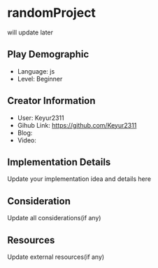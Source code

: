 # randomProject

will update later

## Play Demographic

- Language: js
- Level: Beginner

## Creator Information

- User: Keyur2311
- Gihub Link: https://github.com/Keyur2311
- Blog: 
- Video: 

## Implementation Details

Update your implementation idea and details here

## Consideration

Update all considerations(if any)

## Resources

Update external resources(if any)
